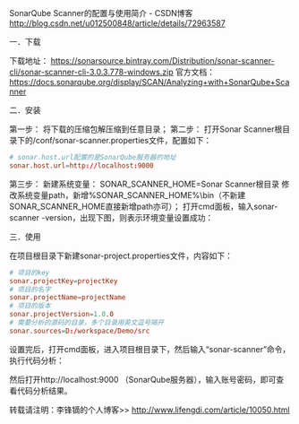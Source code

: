 

SonarQube Scanner的配置与使用简介 - CSDN博客 http://blog.csdn.net/u012500848/article/details/72963587

一．下载

下载地址：
https://sonarsource.bintray.com/Distribution/sonar-scanner-cli/sonar-scanner-cli-3.0.3.778-windows.zip
官方文档：
https://docs.sonarqube.org/display/SCAN/Analyzing+with+SonarQube+Scanner

二．安装

第一步：
将下载的压缩包解压缩到任意目录；
第二步：
打开Sonar Scanner根目录下的/conf/sonar-scanner.properties文件，配置如下：
```conf
# sonar.host.url配置的是SonarQube服务器的地址
sonar.host.url=http://localhost:9000
```
第三步：
新建系统变量：
SONAR_SCANNER_HOME=Sonar Scanner根目录
修改系统变量path，新增%SONAR_SCANNER_HOME%\bin（不新建SONAR_SCANNER_HOME直接新增path亦可）；
打开cmd面板，输入sonar-scanner -version，出现下图，则表示环境变量设置成功：

三．使用

在项目根目录下新建sonar-project.properties文件，内容如下：
```conf
# 项目的key
sonar.projectKey=projectKey
# 项目的名字
sonar.projectName=projectName
# 项目的版本
sonar.projectVersion=1.0.0
# 需要分析的源码的目录，多个目录用英文逗号隔开
sonar.sources=D:/workspace/Demo/src
```
设置完后，打开cmd面板，进入项目根目录下，然后输入“sonar-scanner”命令，执行代码分析：

然后打开http://localhost:9000 （SonarQube服务器），输入账号密码，即可查看代码分析结果。

转载请注明：李锋镝的个人博客>> http://www.lifengdi.com/article/10050.html